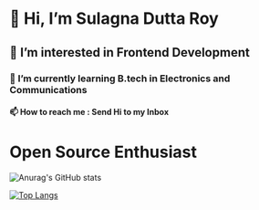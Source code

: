 
  <h1>👋 Hi, I’m Sulagna Dutta Roy</h1>
  <h2>👀 I’m interested in Frontend Development</h2>
  <h3>🌱 I’m currently learning B.tech in Electronics and Communications</h3>
  <h4>📫 How to reach me : Send Hi to my Inbox</h4>
<!---
<h1></h1>
Sulagna-Dutta-Roy/Sulagna-Dutta-Roy is a ✨ special ✨ repository because its `README.md` (this file) appears on your GitHub profile.
You can click the Preview link to take a look at your changes.
--->
<h1>Open Source Enthusiast</h1>

![Anurag's GitHub stats](https://github-readme-stats.vercel.app/api?username=sulagna-dutta-roy&show_icons=true&theme=radical)


[![Top Langs](https://github-readme-stats.vercel.app/api/top-langs/?username=sulagna-dutta-roy)](https://github.com/sulagna-dutta-roy/github-readme-stats)
